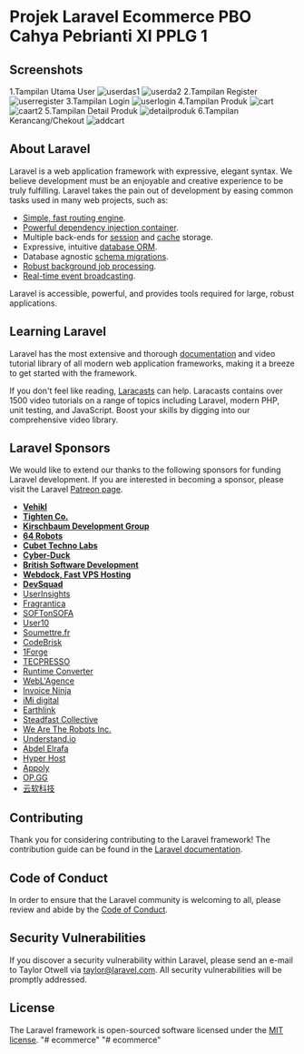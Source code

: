 ## <h1><b>Projek Laravel Ecommerce PBO Cahya Pebrianti XI PPLG 1</b></h1>

## Screenshots
1.Tampilan Utama User
![userdas1](https://user-images.githubusercontent.com/120351992/206960445-06430d9b-6ee5-45bd-be13-731880b94fac.PNG)
![userda2](https://user-images.githubusercontent.com/120351992/206960751-473d5e28-e007-4458-adfe-8fde299377dc.PNG)
2.Tampilan Register
![userregister](https://user-images.githubusercontent.com/120351992/206960854-d2f8343d-1423-4398-b29b-8e63b57d18c3.PNG)
3.Tampilan Login
![userlogin](https://user-images.githubusercontent.com/120351992/206960858-ebe31ac3-e83d-49c1-a21c-df8511192ec7.PNG)
4.Tampilan Produk
![cart](https://user-images.githubusercontent.com/120351992/206960896-fa582bbe-84fc-433e-8022-54df8b386767.PNG)
![caart2](https://user-images.githubusercontent.com/120351992/206960906-84d73e41-a52a-45f0-b7b0-225228b9d1fd.PNG)
5.Tampilan Detail Produk
![detailproduk](https://user-images.githubusercontent.com/120351992/206960918-9d951ba7-8aa7-4948-968e-8c4002587af9.PNG)
6.Tampilan Kerancang/Chekout
![addcart](https://user-images.githubusercontent.com/120351992/206960927-b0f1909e-757b-44f7-a9d4-b177681f1cef.PNG)



## About Laravel

Laravel is a web application framework with expressive, elegant syntax. We believe development must be an enjoyable and creative experience to be truly fulfilling. Laravel takes the pain out of development by easing common tasks used in many web projects, such as:

- [Simple, fast routing engine](https://laravel.com/docs/routing).
- [Powerful dependency injection container](https://laravel.com/docs/container).
- Multiple back-ends for [session](https://laravel.com/docs/session) and [cache](https://laravel.com/docs/cache) storage.
- Expressive, intuitive [database ORM](https://laravel.com/docs/eloquent).
- Database agnostic [schema migrations](https://laravel.com/docs/migrations).
- [Robust background job processing](https://laravel.com/docs/queues).
- [Real-time event broadcasting](https://laravel.com/docs/broadcasting).

Laravel is accessible, powerful, and provides tools required for large, robust applications.

## Learning Laravel

Laravel has the most extensive and thorough [documentation](https://laravel.com/docs) and video tutorial library of all modern web application frameworks, making it a breeze to get started with the framework.

If you don't feel like reading, [Laracasts](https://laracasts.com) can help. Laracasts contains over 1500 video tutorials on a range of topics including Laravel, modern PHP, unit testing, and JavaScript. Boost your skills by digging into our comprehensive video library.

## Laravel Sponsors

We would like to extend our thanks to the following sponsors for funding Laravel development. If you are interested in becoming a sponsor, please visit the Laravel [Patreon page](https://patreon.com/taylorotwell).

- **[Vehikl](https://vehikl.com/)**
- **[Tighten Co.](https://tighten.co)**
- **[Kirschbaum Development Group](https://kirschbaumdevelopment.com)**
- **[64 Robots](https://64robots.com)**
- **[Cubet Techno Labs](https://cubettech.com)**
- **[Cyber-Duck](https://cyber-duck.co.uk)**
- **[British Software Development](https://www.britishsoftware.co)**
- **[Webdock, Fast VPS Hosting](https://www.webdock.io/en)**
- **[DevSquad](https://devsquad.com)**
- [UserInsights](https://userinsights.com)
- [Fragrantica](https://www.fragrantica.com)
- [SOFTonSOFA](https://softonsofa.com/)
- [User10](https://user10.com)
- [Soumettre.fr](https://soumettre.fr/)
- [CodeBrisk](https://codebrisk.com)
- [1Forge](https://1forge.com)
- [TECPRESSO](https://tecpresso.co.jp/)
- [Runtime Converter](http://runtimeconverter.com/)
- [WebL'Agence](https://weblagence.com/)
- [Invoice Ninja](https://www.invoiceninja.com)
- [iMi digital](https://www.imi-digital.de/)
- [Earthlink](https://www.earthlink.ro/)
- [Steadfast Collective](https://steadfastcollective.com/)
- [We Are The Robots Inc.](https://watr.mx/)
- [Understand.io](https://www.understand.io/)
- [Abdel Elrafa](https://abdelelrafa.com)
- [Hyper Host](https://hyper.host)
- [Appoly](https://www.appoly.co.uk)
- [OP.GG](https://op.gg)
- [云软科技](http://www.yunruan.ltd/)

## Contributing

Thank you for considering contributing to the Laravel framework! The contribution guide can be found in the [Laravel documentation](https://laravel.com/docs/contributions).

## Code of Conduct

In order to ensure that the Laravel community is welcoming to all, please review and abide by the [Code of Conduct](https://laravel.com/docs/contributions#code-of-conduct).

## Security Vulnerabilities

If you discover a security vulnerability within Laravel, please send an e-mail to Taylor Otwell via [taylor@laravel.com](mailto:taylor@laravel.com). All security vulnerabilities will be promptly addressed.

## License

The Laravel framework is open-sourced software licensed under the [MIT license](https://opensource.org/licenses/MIT).
"# ecommerce" 
"# ecommerce" 
